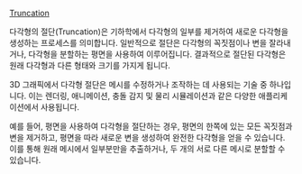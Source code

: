 [Truncation](https://en.wikipedia.org/wiki/Truncation_(geometry))

다각형의 절단(Truncation)은 기하학에서 다각형의 일부를 제거하여 새로운 다각형을 생성하는 프로세스를 의미합니다. 일반적으로 절단은 다각형의 꼭짓점이나 변을 잘라내거나, 다각형을 분할하는 평면을 사용하여 이루어집니다. 결과적으로 절단된 다각형은 원래 다각형과 다른 형태와 크기를 가지게 됩니다.

3D 그래픽에서 다각형 절단은 메시를 수정하거나 조작하는 데 사용되는 기술 중 하나입니다. 이는 렌더링, 애니메이션, 충돌 감지 및 물리 시뮬레이션과 같은 다양한 애플리케이션에서 사용됩니다.

예를 들어, 평면을 사용하여 다각형을 절단하는 경우, 평면의 한쪽에 있는 모든 꼭짓점과 변을 제거하고, 평면을 따라 새로운 변을 생성하여 완전한 다각형을 얻을 수 있습니다. 이를 통해 원래 메시에서 일부분만을 추출하거나, 두 개의 서로 다른 메시로 분할할 수 있습니다.